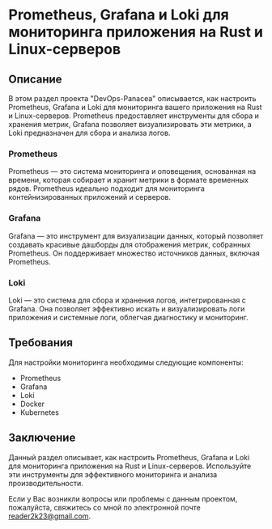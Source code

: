 # Prometheus, Grafana и Loki для мониторинга приложения на Rust и Linux-серверов

## Описание

В этом раздел проекта "DevOps-Panacea" описывается, как настроить Prometheus, Grafana и Loki для мониторинга вашего приложения на Rust и Linux-серверов. Prometheus предоставляет инструменты для сбора и хранения метрик, Grafana позволяет визуализировать эти метрики, а Loki предназначен для сбора и анализа логов.

### Prometheus

Prometheus — это система мониторинга и оповещения, основанная на времени, которая собирает и хранит метрики в формате временных рядов. Prometheus идеально подходит для мониторинга контейнизированных приложений и серверов.

### Grafana

Grafana — это инструмент для визуализации данных, который позволяет создавать красивые дашборды для отображения метрик, собранных Prometheus. Он поддерживает множество источников данных, включая Prometheus.

### Loki

Loki — это система для сбора и хранения логов, интегрированная с Grafana. Она позволяет эффективно искать и визуализировать логи приложения и системные логи, облегчая диагностику и мониторинг.

## Требования

Для настройки мониторинга необходимы следующие компоненты:

- Prometheus
- Grafana
- Loki
- Docker
- Kubernetes


## Заключение

Данный раздел описывает, как настроить Prometheus, Grafana и Loki для мониторинга приложения на Rust и Linux-серверов. Используйте эти инструменты для эффективного мониторинга и анализа производительности.

Если у Вас возникли вопросы или проблемы с данным проектом, пожалуйста, свяжитесь со мной по электронной почте [reader2k23@gmail.com](mailto:reader2k23@gmail.com).
